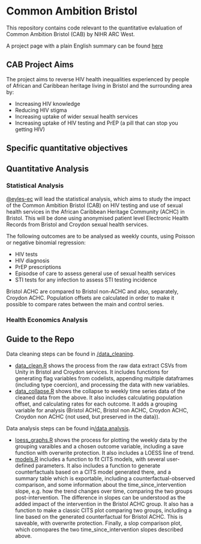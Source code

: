 # Common Ambition Bristol
This repository contains code relevant to the quantitative evlaluation of Common Ambition Bristol (CAB) by NIHR ARC West. 

A project page with a plain English summary can be found [here](https://arc-w.nihr.ac.uk/research/projects/common-ambition-bristol-addressing-hiv-stigma-and-testing-in-partnership-with-african-caribbean-communities/)

## CAB Project Aims

The project aims to reverse HIV health inequalities experienced by people of African and Caribbean heritage living in Bristol and the surrounding area by:

- Increasing HIV knowledge
- Reducing HIV stigma
- Increasing uptake of wider sexual health services​
- Increasing uptake of HIV testing and PrEP (a pill that can stop you getting HIV)

## Specific quantitative objectives

## Quantitative Analysis

### Statistical Analysis

[@eyles-ec](https://github.com/eyles-ec) will lead the statistical analysis, which aims to study the impact of the Common Ambition Bristol (CAB) on HIV testing and use of sexual health services in the African Caribbean Heritage Community (ACHC) in Bristol. This will be done using anonymised patient level Electronic Health Records from Bristol and Croydon sexual health services. 

The following outcomes are to be analysed as weekly counts, using Poisson or negative binomial regression:

- HIV tests
- HIV diagnosis
- PrEP prescriptions
- Episodse of care to assess general use of sexual health services
- STI tests for any infection to assess STI testing incidence 

Bristol ACHC are compared to Bristol non-ACHC and also, separately, Croydon ACHC. Population offsets are calculated in order to make it possible to compare rates between the main and control series. 

### Health Economics Analysis

## Guide to the Repo

Data cleaning steps can be found in [/data_cleaning](https://github.com/eyles-ec/common-ambition/tree/main/data_cleaning). 

- [data_clean.R](https://github.com/eyles-ec/common-ambition/blob/main/data_cleaning/data_clean.R) shows the process from the raw data extract CSVs from Unity in Bristol and Croydon services. It includes functions for generating flag variables from codelists, appending multiple dataframes (including type coercion), and processing the data with new variables. 
- [data_collapse.R](https://github.com/eyles-ec/common-ambition/blob/main/data_cleaning/data_collapse.R) shows the collapse to weekly time series data of the cleaned data from the above. It also includes calculating population offset, and calculating rates for each outcome. It adds a grouping variable for analysis (Bristol ACHC, Bristol non ACHC, Croydon ACHC, Croydon non ACHC {not used, but preserved in the data}).

Data analysis steps can be found in[/data analysis](https://github.com/eyles-ec/common-ambition/tree/main/data_analysis).

- [loess_graphs.R](https://github.com/eyles-ec/common-ambition/blob/main/data_analysis/loess_graphs.R) shows the process for plotting the weekly data by the grouping varaibles and a chosen outcome variable, including a save function with overwrite protection. It also includes a LOESS line of trend. 
- [models.R](https://github.com/eyles-ec/common-ambition/blob/main/data_analysis/models.R) includes a function to fit CITS models, with several user-defined parameters. It also includes a function to generate counterfactuals based on a CITS model generated there, and a summary table which is exportable, including a counterfactual-observed comparison, and some information about the time_since_intervention slope, e.g. how the trend changes over time, comparing the two groups post-intervention. The difference in slopes can be understood as the added impact of the intervention in the Bristol ACHC group. It also has a function to make a classic CITS plot comparing two groups, including a line based on the generated counterfactual for Bristol ACHC. This is saveable, with overwrite protection. Finally, a slop comparison plot, which comopares the two time_since_intervention slopes described above. 
